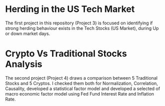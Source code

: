 # Herding in the US Tech Market
The first project in this repository (Project 3) is focused on identifying if strong herding behaviour exists in the Tech Stocks (US Market), during Up or down market days. 

# Crypto Vs Traditional Stocks Analysis
The second project (Project 4) draws a comparison between 5 Traditional Stocks and 5 Cryptos. I checked them both for Normalization, Correlation, Causality, developed a statistical factor model and developed a selected  of macro economic factor model using Fed Fund Interest Rate and Inflation Rate. 

